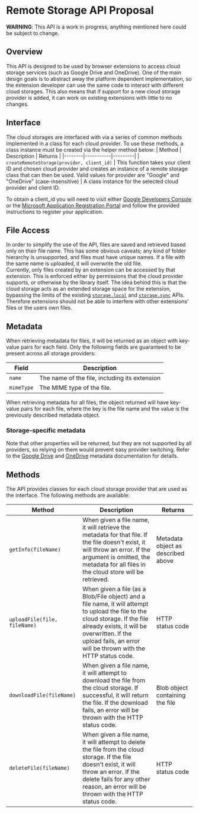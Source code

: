 # Remote Storage API Proposal
**WARNING**: This API is a work in progress, anything mentioned here could be subject
to change.
## Overview
This API is designed to be used by browser extensions to access cloud storage
services (such as Google Drive and OneDrive). One of the main design goals is to
abstract away the platform dependent implementation, so the extension developer
can use the same code to interact with different cloud storages. This also means
that if support for a new cloud storage provider is added, it can work on
existing extensions with little to no changes.

## Interface
The cloud storages are interfaced with via a series of common methods implemented in a class for each cloud provider. To use these methods, a class instance must be created via the helper method below:
| Method | Description | Returns |
|--------|-----------|---------|
| `createRemoteStorage(provider, client_id)` | This function takes your client ID and chosen cloud provider and creates an instance of a remote storage class that can then be used. Valid values for provider are "Google" and "OneDrive" (case-insensitive) | A class instance for the selected cloud provider and client ID.

To obtain a client_id you will need to visit either [Google Developers Console](https://console.developers.google.com/) or the [Microsoft Application Registration Portal](https://apps.dev.microsoft.com/#/appList) and follow the provided instructions to register your application.

## File Access
In order to simplify the use of the API, files are saved and retrieved based
only on their file name. This has some obvious caveats; any kind of folder
hierarchy is unsupported, and files must have unique names. If a file with the
same name is uploaded, it will overwrite the old file.<br>
Currently, only files created by an extension can be accessed by that extension.
This is enforced either by permissions that the cloud provider supports, or
otherwise by the library itself. The idea behind this is that the cloud storage
acts as an extended storage space for the extension, bypassing the limits of the
existing [`storage.local`](https://developer.mozilla.org/en-US/docs/Mozilla/Add-ons/WebExtensions/API/storage/local) and [`storage.sync`](https://developer.mozilla.org/en-US/docs/Mozilla/Add-ons/WebExtensions/API/storage/sync)
APIs. Therefore extensions should not be able to interfere with other
extensions' files or the users own files.

## Metadata
When retrieving metadata for files, it will be returned as an object with
key-value pairs for each field. Only the following fields are guaranteed to be
present across all storage providers:

| Field    | Description |
|-----------|-------------|
| `name` | The name of the file, including its extension
| `mimeType` | The MIME type of the file.

When retrieving metadata for all files, the object returned will have key-value
pairs for each file, where the key is the file name and the value is the
previously described metadata object.

### Storage-specific metadata
Note that other properties will be returned, but they are not supported by all
providers, so relying on them would prevent easy provider switching. Refer to the [Google Drive](https://developers.google.com/drive/api/v3/reference/files) and [OneDrive](https://docs.microsoft.com/en-us/graph/api/resources/driveitem?view=graph-rest-1.0) metadata documentation for details.

## Methods
The API provides classes for each cloud storage provider that are used as the
interface. The following methods are available:

| Method    | Description | Returns |
|-----------|-------------|---------|
| `getInfo(fileName)` | When given a file name, it will retrieve the metadata for that file. If the file doesn't exist, it will throw an error. If the argument is omitted, the metadata for all files in the cloud store will be retrieved. | Metadata object as described above
| `uploadFile(file, fileName)` | When given a file (as a Blob/File object) and a file name, it will attempt to upload the file to the cloud storage. If the file already exists, it will be overwritten. If the upload fails, an error will be thrown with the HTTP status code. | HTTP status code
| `downloadFile(fileName)` | When given a file name, it will attempt to download the file from the cloud storage. If successful, it will return the file. If the download fails, an error will be thrown with the HTTP status code. | Blob object containing the file
| `deleteFile(fileName)` | When given a file name, it will attempt to delete the file from the cloud storage. If the file doesn't exist, it will throw an error. If the delete fails for any other reason, an error will be thrown with the HTTP status code. | HTTP status code

